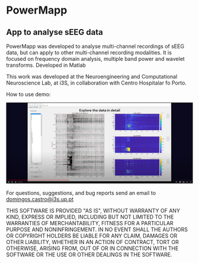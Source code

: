 # PowerMapp

## App to analyse sEEG data


PowerMapp was developed to analyse multi-channel recordings of sEEG data, but can apply to other multi-channel recording modalities. It is focused on frequency domain analysis, multiple band power and wavelet transforms.
Developed in Matlab

This work was developed at the Neuroengineering and Computational Neuroscience Lab, at i3S, in collaboration with Centro Hospitalar fo Porto.

How to use demo:

[![IMAGE ALT TEXT HERE](print.png)](https://www.youtube.com/watch?v=ucS1hMOwhN4)

For questions, suggestions, and bug reports send an email to domingos.castro@i3s.up.pt

THIS SOFTWARE IS PROVIDED "AS IS", WITHOUT WARRANTY OF ANY KIND, EXPRESS OR IMPLIED, INCLUDING BUT NOT LIMITED TO THE WARRANTIES OF MERCHANTABILITY, FITNESS FOR A PARTICULAR PURPOSE AND NONINFRINGEMENT. IN NO EVENT SHALL THE AUTHORS OR COPYRIGHT HOLDERS BE LIABLE FOR ANY CLAIM, DAMAGES OR OTHER LIABILITY, WHETHER IN AN ACTION OF CONTRACT, TORT OR OTHERWISE, ARISING FROM, OUT OF OR IN CONNECTION WITH THE SOFTWARE OR THE USE OR OTHER DEALINGS IN THE SOFTWARE.
